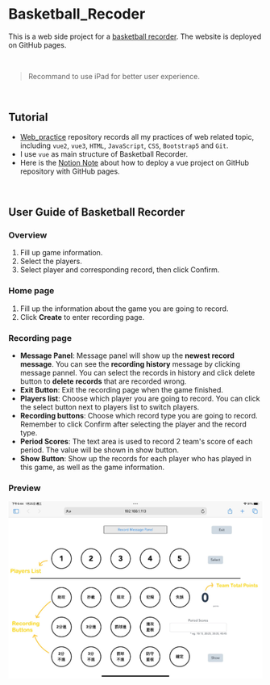 # Basketball_Recoder
This is a web side project for a [basketball recorder](https://mars3397.github.io/Basketball_Recorder/).
The website is deployed on GitHub pages. 

<br />

> Recommand to use iPad for better user experience. 

<br />

## Tutorial
- [Web_practice](https://github.com/Mars3397/Web_practice) repository records all my practices of web related topic, 
including `vue2`, `vue3`, `HTML`, `JavaScript`, `CSS`, `Bootstrap5` and `Git`. 
- I use `vue` as main structure of Basketball Recorder. 
- Here is the [Notion Note](https://foregoing-antimatter-0d6.notion.site/Github-Page-b92cdabfb3a44874b33e67882f93daa5) about how to deploy a vue project on GitHub repository with GitHub pages.

<br />

## User Guide of Basketball Recorder

### Overview
1. Fill up game information. 
2. Select the players. 
3. Select player and corresponding record, then click Confirm.  

### Home page
1. Fill up the information about the game you are going to record.
2. Click **Create** to enter recording page. 

### Recording page
- **Message Panel**: Message panel will show up the **newest record message**. You can see the **recording history** message by clicking message pannel. You can select the records in history and click delete button to **delete records** that are recorded wrong. 
- **Exit Button**: Exit the recording page when the game finished. 
- **Players list**: Choose which player you are going to record. You can click the select button next to players list to switch players. 
- **Recording buttons**: Choose which record type you are going to record. Remember to click Confirm after selecting the player and the record type. 
- **Period Scores**: The text area is used to record 2 team's score of each period. The value will be shown in show button. 
- **Show Button**: Show up the records for each player who has played in this game, as well as the game information. 

### Preview
![preview of recording page](./src/assets/page.jpg)